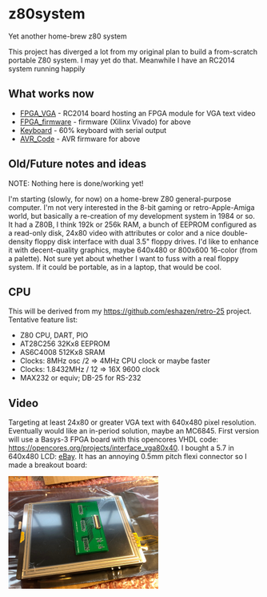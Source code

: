 # z80system
Yet another home-brew z80 system

This project has diverged a lot from my original plan to build a
from-scratch portable Z80 system.  I may yet do that.  Meanwhile I
have an RC2014 system running happily

## What works now

* [FPGA_VGA](https://github.com/eshazen/z80system/tree/master/hardware/rc2014_vga) -
  RC2014 board hosting an FPGA module for VGA text video
* [FPGA_firmware](https://github.com/eshazen/vga_terminal) - firmware
  (Xilinx Vivado) for above
* [Keyboard](https://github.com/eshazen/z80system/tree/master/hardware/keyboard/minimal-60-v3) -
  60% keyboard with serial output
* [AVR_Code](https://github.com/eshazen/z80system/tree/master/hardware/keyboard/AVR_code) -
  AVR firmware for above

## Old/Future notes and ideas

NOTE:  Nothing here is done/working yet!

I'm starting (slowly, for now) on a home-brew Z80 general-purpose
computer.  I'm not very interested in the 8-bit gaming or
retro-Apple-Amiga world, but basically a re-creation of my development
system in 1984 or so.  It had a Z80B, I think 192k or 256k RAM, a
bunch of EEPROM configured as a read-only disk, 24x80 video with
attributes or color and a nice double-density floppy disk interface
with dual 3.5" floppy drives.  I'd like to enhance it with
decent-quality graphics, maybe 640x480 or 800x600 16-color (from a
palette).  Not sure yet about whether I want to fuss with a real
floppy system.  If it could be portable, as in a laptop, that would be
cool.

## CPU

This will be derived from my https://github.com/eshazen/retro-25
project.  Tentative feature list:

* Z80 CPU, DART, PIO
* AT28C256 32Kx8 EEPROM
* AS6C4008 512Kx8 SRAM
* Clocks: 8MHz osc /2 => 4MHz CPU clock or maybe faster
* Clocks: 1.8432MHz / 12 => 16X 9600 clock
* MAX232 or equiv; DB-25 for RS-232

## Video

Targeting at least 24x80 or greater VGA text with 640x480 pixel
resolution.  Eventually would like an in-period solution, maybe an
MC6845.  First version will use a Basys-3 FPGA board with this
opencores VHDL code:
https://opencores.org/projects/interface_vga80x40.  I bought a 5.7 in
640x480 LCD: <a
href="https://www.ebay.com/itm/5-7-LCD-Touchscreen-Display-640x480-OSD644803-6UFLWB-VGG644803-6UFLWB/112554850427?ssPageName=STRK%3AMEBIDX%3AIT&_trksid=p2057872.m2749.l2649">eBay</a>.
It has an annoying 0.5mm pitch flexi connector so I made a breakout
board:

<img src=https://github.com/eshazen/z80system/blob/master/pictures/screen_boardH.jpg width=300>
